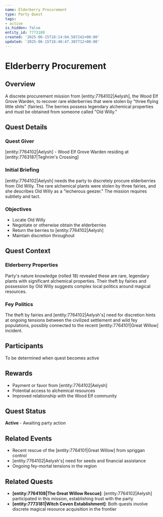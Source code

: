 ```yaml
---
name: Elderberry Procurement
type: Party Quest
tags:
- active
is_hidden: false
entity_id: 7773180
created: '2025-06-15T18:14:04.507242+00:00'
updated: '2025-06-15T18:40:47.307712+00:00'
---
```


# Elderberry Procurement

## Overview
A discrete procurement mission from [entity:7764102|Aelysh], the Wood Elf Grove Warden, to recover rare elderberries that were stolen by "three flying little shits" (fairies). The berries possess legendary alchemical properties and must be obtained from someone called "Old Willy."

## Quest Details

### Quest Giver
[entity:7764102|Aelysh] - Wood Elf Grove Warden residing at [entity:7763187|Teghrim's Crossing]

### Initial Briefing
[entity:7764102|Aelysh] needs the party to discretely procure elderberries from Old Willy. The rare alchemical plants were stolen by three fairies, and she describes Old Willy as a "lecherous geezer." The mission requires subtlety and tact.

### Objectives
- Locate Old Willy
- Negotiate or otherwise obtain the elderberries
- Return the berries to [entity:7764102|Aelysh]
- Maintain discretion throughout

## Quest Context

### Elderberry Properties
Party's nature knowledge (rolled 18) revealed these are rare, legendary plants with significant alchemical properties. Their theft by fairies and possession by Old Willy suggests complex local politics around magical resources.

### Fey Politics
The theft by fairies and [entity:7764102|Aelysh's] need for discretion hints at ongoing tensions between the civilized settlement and wild fey populations, possibly connected to the recent [entity:7764101|Great Willow] incident.

## Participants
To be determined when quest becomes active

## Rewards
- Payment or favor from [entity:7764102|Aelysh]
- Potential access to alchemical resources
- Improved relationship with the Wood Elf community

## Quest Status
**Active** - Awaiting party action

## Related Events
- Recent rescue of the [entity:7764101|Great Willow] from spriggan control
- [entity:7764102|Aelysh's] need for seeds and financial assistance
- Ongoing fey-mortal tensions in the region

## Related Quests
- **[entity:7764108|The Great Willow Rescue]**: [entity:7764102|Aelysh] participated in this mission, establishing trust with the party
- **[entity:7773181|Witch Coven Establishment]**: Both quests involve discrete magical resource acquisition in the frontier